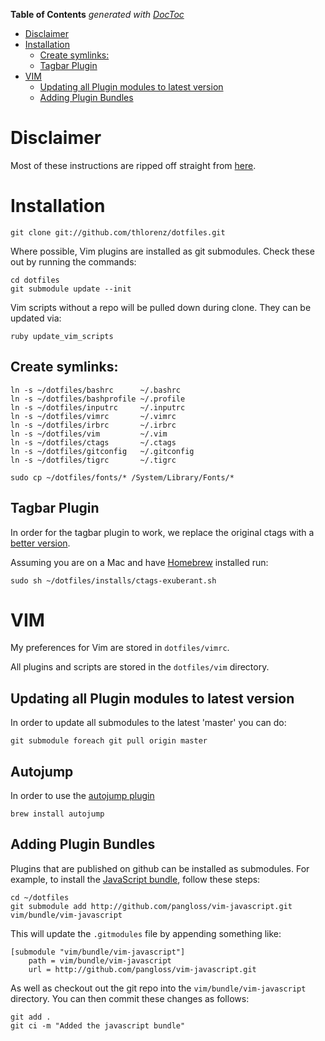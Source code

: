 **Table of Contents**  *generated with [DocToc](http://doctoc.herokuapp.com/)*

- [Disclaimer](#disclaimer)
- [Installation](#installation)
	- [Create symlinks:](#create-symlinks:)
	- [Tagbar Plugin](#tagbar-plugin)
- [VIM](#vim)
	- [Updating all Plugin modules to latest version](#updating-all-plugin-modules-to-latest-version)
	- [Adding Plugin Bundles](#adding-plugin-bundles)

# Disclaimer

Most of these instructions are ripped off straight from [here][nelstromdotfiles].

# Installation

    git clone git://github.com/thlorenz/dotfiles.git

Where possible, Vim plugins are installed as git submodules. Check these out by
running the commands:

    cd dotfiles
    git submodule update --init

Vim scripts without a repo will be pulled down during clone. They can be updated via:

    ruby update_vim_scripts

## Create symlinks:

    ln -s ~/dotfiles/bashrc      ~/.bashrc
    ln -s ~/dotfiles/bashprofile ~/.profile
    ln -s ~/dotfiles/inputrc     ~/.inputrc
    ln -s ~/dotfiles/vimrc       ~/.vimrc
    ln -s ~/dotfiles/irbrc       ~/.irbrc
    ln -s ~/dotfiles/vim         ~/.vim
    ln -s ~/dotfiles/ctags       ~/.ctags
    ln -s ~/dotfiles/gitconfig   ~/.gitconfig
    ln -s ~/dotfiles/tigrc       ~/.tigrc

    sudo cp ~/dotfiles/fonts/* /System/Library/Fonts/*

## Tagbar Plugin

In order for the tagbar plugin to work, we replace the original ctags with a [better version][exuberant].

Assuming you are on a Mac and have [Homebrew][homebrew] installed run:

    sudo sh ~/dotfiles/installs/ctags-exuberant.sh

# VIM

My preferences for Vim are stored in `dotfiles/vimrc`. 

All plugins and scripts are stored in the `dotfiles/vim` directory.

## Updating all Plugin modules to latest version

In order to update all submodules to the latest 'master' you can do:
    
    git submodule foreach git pull origin master


## Autojump

In order to use the [autojump plugin](https://github.com/joelthelion/autojump) 

`brew install autojump`

## Adding Plugin Bundles

Plugins that are published on github can be installed as submodules. For
example, to install the [JavaScript bundle][jsbun], follow these steps:

    cd ~/dotfiles
    git submodule add http://github.com/pangloss/vim-javascript.git vim/bundle/vim-javascript

This will update the `.gitmodules` file by appending something like:

    [submodule "vim/bundle/vim-javascript"]
        path = vim/bundle/vim-javascript
        url = http://github.com/pangloss/vim-javascript.git
    
As well as checkout out the git repo into the
`vim/bundle/vim-javascript` directory. You can then commit these changes
as follows:

    git add .
    git ci -m "Added the javascript bundle"

[nelstromdotfiles]: https://github.com/nelstrom/dotfiles
[exuberant]: http://ctags.sourceforge.net/
[homebrew]: http://mxcl.github.com/homebrew/ 
[jsbun]: http://github.com/pangloss/vim-javascript.git
[ap]: http://github.com/michaeldv/awesome_print
[i_editor]: http://github.com/jberkel/interactive_editor
